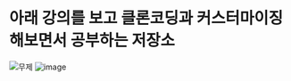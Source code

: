 # 아래 강의를 보고 클론코딩과 커스터마이징 해보면서 공부하는 저장소

![무제](https://user-images.githubusercontent.com/52308702/140737384-6b587856-5a7e-4efc-a26b-9e350048529f.png)
![image](https://user-images.githubusercontent.com/52308702/140737432-dbc8ebbc-ef90-4fc8-95c3-bd0c1f5ad979.png)
